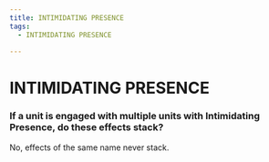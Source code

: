 ```yaml
---
title: INTIMIDATING PRESENCE
tags:
  - INTIMIDATING PRESENCE

---
```


# INTIMIDATING PRESENCE

### If a unit is engaged with multiple units with Intimidating Presence, do these effects stack?

 No, effects of the same name never stack.




